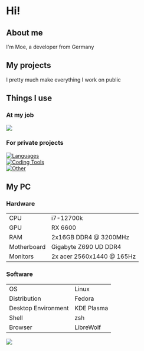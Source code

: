 # Hi!

## About me

I'm Moe, a developer from Germany

## My projects

I pretty much make everything I work on public

## Things I use

### At my job

[![](https://skillicons.dev/icons?i=cs,dotnet,visualstudio,idea,md)](https://skillicons.dev)<br>

### For private projects

[![Languages](https://skillicons.dev/icons?i=py,elixir,ts,godot,vue)](https://skillicons.dev)<br>
[![Coding Tools](https://skillicons.dev/icons?i=neovim,idea,git,github,gitlab)](https://skillicons.dev)<br>
[![Other](https://skillicons.dev/icons?i=linux,bash,docker,cloudflare,md)](https://skillicons.dev)<br>

## My PC

### Hardware

|||
|---|---|
|CPU|i7-12700k|
|GPU|RX 6600|
|RAM|2x16GB DDR4 @ 3200MHz|
|Motherboard|Gigabyte Z690 UD DDR4|
|Monitors|2x acer 2560x1440 @ 165Hz|

### Software
|||
|---|---|
|OS|Linux|
|Distribution|Fedora|
|Desktop Environment|KDE Plasma|
|Shell|zsh|
|Browser|LibreWolf|

![](https://github-readme-stats.vercel.app/api/top-langs/?username=MoeDevelops&theme=dark&hide_border=true&langs_count=5)
